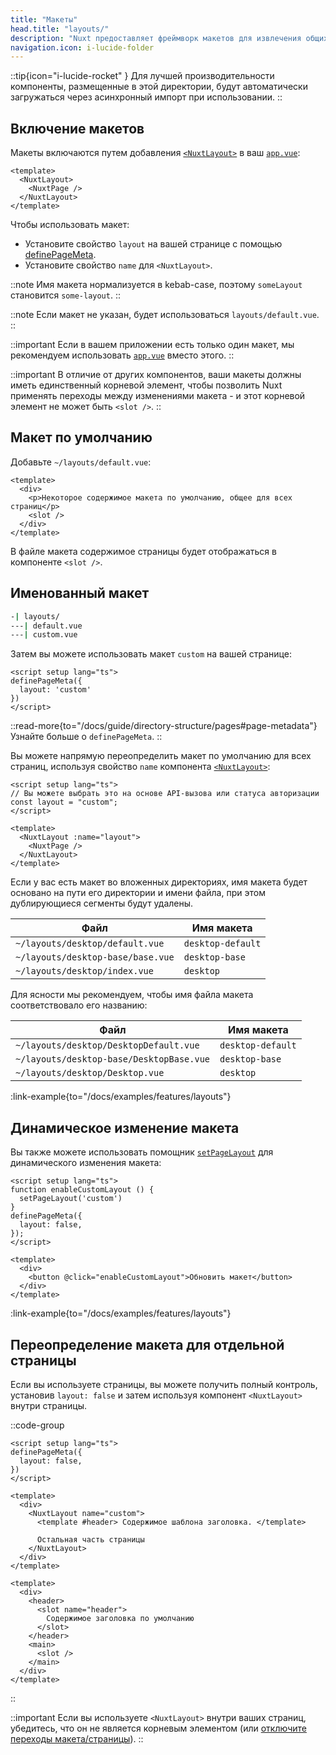 ```yaml
---
title: "Макеты"
head.title: "layouts/"
description: "Nuxt предоставляет фреймворк макетов для извлечения общих UI-паттернов в переиспользуемые макеты."
navigation.icon: i-lucide-folder
---
```


::tip{icon="i-lucide-rocket" }
Для лучшей производительности компоненты, размещенные в этой директории, будут автоматически загружаться через асинхронный импорт при использовании.
::

## Включение макетов

Макеты включаются путем добавления [`<NuxtLayout>`](/docs/api/components/nuxt-layout) в ваш [`app.vue`](/docs/guide/directory-structure/app):

```vue [app.vue]
<template>
  <NuxtLayout>
    <NuxtPage />
  </NuxtLayout>
</template>
```

Чтобы использовать макет:
- Установите свойство `layout` на вашей странице с помощью [definePageMeta](/docs/api/utils/define-page-meta).
- Установите свойство `name` для `<NuxtLayout>`.

::note
Имя макета нормализуется в kebab-case, поэтому `someLayout` становится `some-layout`.
::

::note
Если макет не указан, будет использоваться `layouts/default.vue`.
::

::important
Если в вашем приложении есть только один макет, мы рекомендуем использовать [`app.vue`](/docs/guide/directory-structure/app) вместо этого.
::

::important
В отличие от других компонентов, ваши макеты должны иметь единственный корневой элемент, чтобы позволить Nuxt применять переходы между изменениями макета - и этот корневой элемент не может быть `<slot />`.
::

## Макет по умолчанию

Добавьте `~/layouts/default.vue`:

```vue [layouts/default.vue]
<template>
  <div>
    <p>Некоторое содержимое макета по умолчанию, общее для всех страниц</p>
    <slot />
  </div>
</template>
```

В файле макета содержимое страницы будет отображаться в компоненте `<slot />`.

## Именованный макет

```bash [Структура директорий]
-| layouts/
---| default.vue
---| custom.vue
```

Затем вы можете использовать макет `custom` на вашей странице:

```vue twoslash [pages/about.vue]
<script setup lang="ts">
definePageMeta({
  layout: 'custom'
})
</script>
```

::read-more{to="/docs/guide/directory-structure/pages#page-metadata"}
Узнайте больше о `definePageMeta`.
::

Вы можете напрямую переопределить макет по умолчанию для всех страниц, используя свойство `name` компонента [`<NuxtLayout>`](/docs/api/components/nuxt-layout):

```vue [app.vue]
<script setup lang="ts">
// Вы можете выбрать это на основе API-вызова или статуса авторизации
const layout = "custom";
</script>

<template>
  <NuxtLayout :name="layout">
    <NuxtPage />
  </NuxtLayout>
</template>
```

Если у вас есть макет во вложенных директориях, имя макета будет основано на пути его директории и имени файла, при этом дублирующиеся сегменты будут удалены.

Файл | Имя макета
-- | --
`~/layouts/desktop/default.vue` | `desktop-default`
`~/layouts/desktop-base/base.vue` | `desktop-base`
`~/layouts/desktop/index.vue` | `desktop`

Для ясности мы рекомендуем, чтобы имя файла макета соответствовало его названию:

Файл | Имя макета
-- | --
`~/layouts/desktop/DesktopDefault.vue` | `desktop-default`
`~/layouts/desktop-base/DesktopBase.vue` | `desktop-base`
`~/layouts/desktop/Desktop.vue` | `desktop`

:link-example{to="/docs/examples/features/layouts"}

## Динамическое изменение макета

Вы также можете использовать помощник [`setPageLayout`](/docs/api/utils/set-page-layout) для динамического изменения макета:

```vue twoslash
<script setup lang="ts">
function enableCustomLayout () {
  setPageLayout('custom')
}
definePageMeta({
  layout: false,
});
</script>

<template>
  <div>
    <button @click="enableCustomLayout">Обновить макет</button>
  </div>
</template>
```

:link-example{to="/docs/examples/features/layouts"}

## Переопределение макета для отдельной страницы

Если вы используете страницы, вы можете получить полный контроль, установив `layout: false` и затем используя компонент `<NuxtLayout>` внутри страницы.

::code-group

```vue [pages/index.vue]
<script setup lang="ts">
definePageMeta({
  layout: false,
})
</script>

<template>
  <div>
    <NuxtLayout name="custom">
      <template #header> Содержимое шаблона заголовка. </template>

      Остальная часть страницы
    </NuxtLayout>
  </div>
</template>
```

```vue [layouts/custom.vue]
<template>
  <div>
    <header>
      <slot name="header">
        Содержимое заголовка по умолчанию
      </slot>
    </header>
    <main>
      <slot />
    </main>
  </div>
</template>
```

::

::important
Если вы используете `<NuxtLayout>` внутри ваших страниц, убедитесь, что он не является корневым элементом (или [отключите переходы макета/страницы](/docs/getting-started/transitions#disable-transitions)).
::